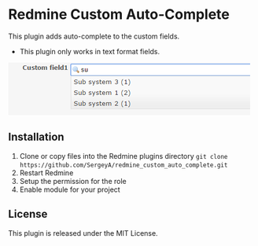 # Redmine Custom Auto-Complete

This plugin adds auto-complete to the custom fields.

- This plugin only works in text format fields.


![Example](doc/images/example.png)

## Installation

1. Clone or copy files into the Redmine plugins directory
   `git clone https://github.com/SergeyA/redmine_custom_auto_complete.git`
2. Restart Redmine
3. Setup the permission for the role
4. Enable module for your project


## License

This plugin is released under the MIT License.
